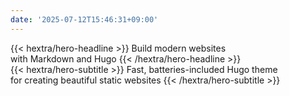 ```yaml
---
date: '2025-07-12T15:46:31+09:00'
---
```


<div class="hx:mt-6 hx:mb-6">
{{< hextra/hero-headline >}}
  Build modern websites&nbsp;<br class="hx:sm:block hx:hidden" />with Markdown and Hugo
{{< /hextra/hero-headline >}}
</div>

<div class="hx:mb-12">
{{< hextra/hero-subtitle >}}
  Fast, batteries-included Hugo theme&nbsp;<br class="hx:sm:block hx:hidden" />for creating beautiful static websites
{{< /hextra/hero-subtitle >}}
</div>